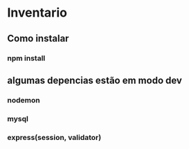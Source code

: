 # Inventario
## Como instalar
### npm install

## algumas depencias estão em modo dev
### nodemon
### mysql
### express(session, validator)